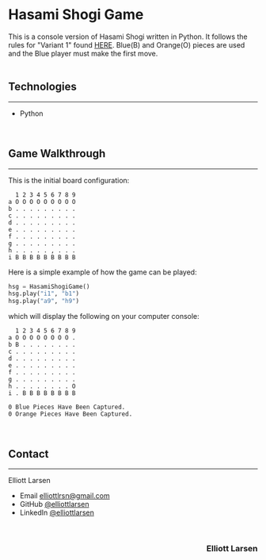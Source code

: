# Hasami Shogi Game 
This is a console version of Hasami Shogi written in Python.  It follows the rules for "Variant 1" found [HERE](https://en.wikipedia.org/wiki/Hasami_shogi).  Blue(B) and Orange(O) pieces are used and the Blue player must make the first move.  
<br>

## Technologies
---
* Python
<br>

## Game Walkthrough
---
This is the initial board configuration:
```
  1 2 3 4 5 6 7 8 9
a O O O O O O O O O
b . . . . . . . . .
c . . . . . . . . .
d . . . . . . . . .
e . . . . . . . . .
f . . . . . . . . .
g . . . . . . . . .
h . . . . . , . . .
i B B B B B B B B B
```
Here is a simple example of how the game can be played:
```python
hsg = HasamiShogiGame()
hsg.play("i1", "b1")
hsg.play("a9", "h9")
```
which will display the following on your computer console:
```
  1 2 3 4 5 6 7 8 9 
a O O O O O O O O . 
b B . . . . . . . . 
c . . . . . . . . . 
d . . . . . . . . . 
e . . . . . . . . . 
f . . . . . . . . . 
g . . . . . . . . . 
h . . . . . . . . O 
i . B B B B B B B B 

0 Blue Pieces Have Been Captured.
0 Orange Pieces Have Been Captured.
```
<br>

## Contact
---
Elliott Larsen

* Email elliottlrsn@gmail.com
* GitHub [@elliottlarsen](https://github.com/elliottlarsen)
* LinkedIn [@elliottlarsen](https://www.linkedin.com/in/elliottlarsen)


<br>
<h3 align = "right"> Elliott Larsen </h3>